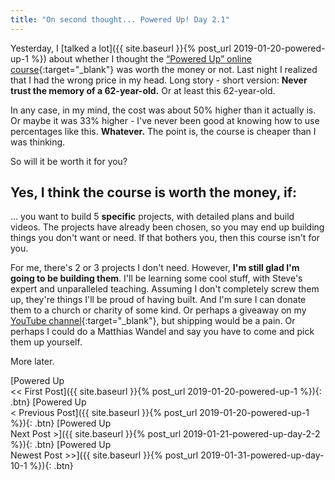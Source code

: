 ```yaml
---
title: "On second thought... Powered Up! Day 2.1"
---
```


Yesterday, I [talked a lot]({{ site.baseurl }}{% post_url 2019-01-20-powered-up-1 %}) about whether I thought the [“Powered Up” online course](https://theweekendwoodworker.com/powered-up){:target="_blank"}  was worth the money or not. Last night I realized that I had the wrong price in my head. Long story - short version: **Never trust the memory of a 62-year-old.** Or at least this 62-year-old.

In any case, in my mind, the cost was about 50% higher than it actually is. Or maybe it was 33% higher - I've never been good at knowing how to use percentages like this. **Whatever.** The point is, the course is cheaper than I was thinking.

So will it be worth it for you?

## Yes, I think the course is worth the money, if:

... you want to build 5 **specific** projects, with detailed plans and build videos. The projects have already been chosen, so you may end up building things you don't want or need. If that bothers you, then this course isn't for you.

For me, there's 2 or 3 projects I don't need. However, **I'm still glad I'm going to be building them**. I'll be learning some cool stuff, with Steve's expert and unparalleled teaching. Assuming I don't completely screw them up, they're things I'll be proud of having built. And I'm sure I can donate them to a church or charity of some kind. Or perhaps a giveaway on my [YouTube channel](https://youtube.com/c/thenewbiewoodworker){:target="_blank"}, but shipping would be a pain. Or perhaps I could do a Matthias Wandel and say you have to come and pick them up yourself.

More later.

[Powered Up<br/><< First Post]({{ site.baseurl }}{% post_url 2019-01-20-powered-up-1 %}){: .btn}
[Powered Up<br/>< Previous Post]({{ site.baseurl }}{% post_url 2019-01-20-powered-up-1 %}){: .btn}
[Powered Up<br/>Next Post >]({{ site.baseurl }}{% post_url 2019-01-21-powered-up-day-2-2 %}){: .btn}
[Powered Up<br/>Newest Post >>]({{ site.baseurl }}{% post_url 2019-01-31-powered-up-day-10-1 %}){: .btn}
